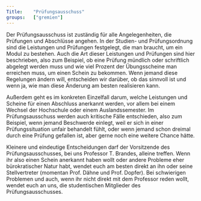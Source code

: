 ```yaml
---
Title:	  "Prüfungsausschuss"
groups:	  ["gremien"]
---
```


Der Prüfungsausschuss ist zuständig für alle Angelegenheiten, die Prüfungen und Abschlüsse angehen.  In der  Studien- und Prüfungsordnung sind die Leistungen und Prüfungen festgelegt, die man braucht, um ein Modul zu bestehen. Auch die Art dieser Leistungen und Prüfungen sind hier beschrieben, also zum Beispiel, ob eine Prüfung  mündlich oder schriftlich abgelegt werden muss und wie viel Prozent der Übungsscheine man erreichen muss, um einen Schein zu bekommen. Wenn jemand diese Regelungen ändern will, entscheiden wir darüber, ob das sinnvoll ist und wenn ja, wie man diese Änderung am besten realisieren kann.

Außerdem geht es im konkreten Einzelfall darum, welche Leistungen und Scheine für einen Abschluss anerkannt werden, vor allem bei einem Wechsel der Hochschule oder einem Auslandssemester. Im Prüfungsausschuss werden auch kritische Fälle entschieden, also zum Beispiel, wenn jemand Beschwerde einlegt, weil er sich in einer Prüfungssituation unfair behandelt fühlt, oder wenn jemand schon dreimal durch eine Prüfung gefallen ist, aber gerne noch eine weitere Chance hätte.

Kleinere und eindeutige Entscheidungen darf der Vorsitzende des Prüfungsausschusses, bei uns Professor T. Brandes, alleine treffen. Wenn ihr also einen Schein anerkannt haben wollt oder andere Probleme eher bürokratischer Natur habt, wendet euch am besten direkt an ihn oder seine Stellvertreter (momentan Prof. Dähne und Prof. Dopfer). Bei schwierigen Problemen und auch, wenn ihr nicht direkt mit dem Professor reden wollt, wendet euch an uns, die studentischen Mitglieder des Prüfungsausschusses.
